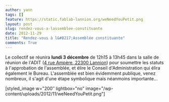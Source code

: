 ```yaml
---
author: yann
tags: []
feature: https://static.fablab-lannion.org/weNeedYouPetit.png
layout: post
slug: rendez-vous-a-lassemblee-constituante
date: 2012-11-29
title: "Rendez-vous à l&#8217;Assemblée constituante"
comments: True
---
```

  
Le collectif se réunira **lundi 3 décembre** de 12h15 à 13h45 dans la salle de
réunion de l'ADIT ([4 rue Ampère, 22300 Lannion](/contact/)) pour soumettre
les statuts à l'approbation de l'assemblée, et élire le Conseil
d'Administration qui élira également le Bureau. L'assemblée est bien
évidemment publique, venez nombreux, il s'agit d'une étape symbolique mais
néanmoins importante…  

  

  
[styled_image w="200″ lightbox="no" image="/wp-
content/uploads/2012/11/weNeedYouPetit.png"]  


